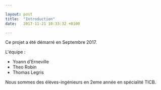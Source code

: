 ```yaml
---

layout: post
title:  "Introduction"
date:   2017-11-21 10:33:32 +0100

---
```


  Ce projet a été démarré en Septembre 2017.

  L'équipe : 
   - Yoann d'Erneville
   - Theo Robin
   - Thomas Legris

   Nous sommes des élèves-ingénieurs en 2eme année en spécialité TICB.

